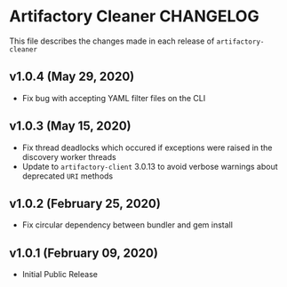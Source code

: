 Artifactory Cleaner CHANGELOG
=============================
This file describes the changes made in each release of `artifactory-cleaner`

## v1.0.4 (May 29, 2020)

 - Fix bug with accepting YAML filter files on the CLI

## v1.0.3 (May 15, 2020)

 - Fix thread deadlocks which occured if exceptions were raised in the discovery worker threads
 - Update to `artifactory-client` 3.0.13 to avoid verbose warnings about deprecated `URI` methods
 
 
## v1.0.2 (February 25, 2020)

 - Fix circular dependency between bundler and gem install
 

## v1.0.1 (February 09, 2020)

 - Initial Public Release